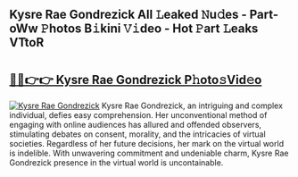 ## Kysre Rae Gondrezick All 𝙻eaked 𝙽u𝚍es - Part-oWw 𝙿hotos B𝚒kini 𝚅𝚒deo - Hot 𝙿art 𝙻eaks VTtoR

# <h2><a href="http://ld3ozrv.urlbe.top/?page=Kysre+Rae+Gondrezick">🔗🔗👉👉 Kysre Rae Gondrezick P𝚑oto𝚜Vid𝚎o</a></h2>

[![Kysre Rae Gondrezick](https://i.imgur.com/eBuTRDB.gif)](http://ld3ozrv.urlbe.top/?page=Kysre+Rae+Gondrezick)
Kysre Rae Gondrezick, an intriguing and complex individual, defies easy comprehension. Her unconventional method of engaging with online audiences has allured and offended observers, stimulating debates on consent, morality, and the intricacies of virtual societies. Regardless of her future decisions, her mark on the virtual world is indelible. With unwavering commitment and undeniable charm, Kysre Rae Gondrezick presence in the virtual world is uncontainable.
